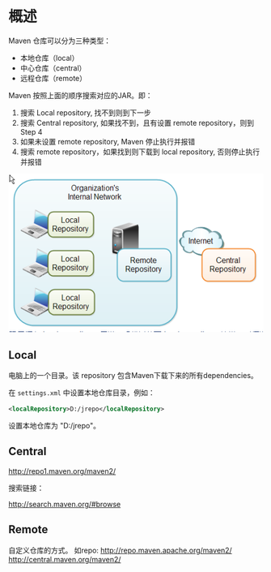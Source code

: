 
# 概述
Maven 仓库可以分为三种类型：
- 本地仓库（local）
- 中心仓库（central）
- 远程仓库（remote）

Maven 按照上面的顺序搜索对应的JAR。即：
1) 搜索 Local repository, 找不到则到下一步
2) 搜索 Central repository, 如果找不到，且有设置 remote repository，则到Step 4
3) 如果未设置 remote repository, Maven 停止执行并报错
4) 搜索 remote repository，如果找到则下载到 local repository, 否则停止执行并报错

![](images/2019-09-29-13-38-11.png)

## Local
电脑上的一个目录。该 repository 包含Maven下载下来的所有dependencies。

在 `settings.xml` 中设置本地仓库目录，例如：
```xml
<localRepository>D:/jrepo</localRepository>
```
设置本地仓库为 "D:/jrepo"。

## Central
http://repo1.maven.org/maven2/

搜索链接：

http://search.maven.org/#browse

## Remote
自定义仓库的方式。
如repo:
http://repo.maven.apache.org/maven2/
http://central.maven.org/maven2/

